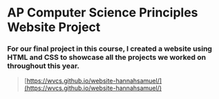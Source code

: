 # AP Computer Science Principles Website Project
### For our final project in this course, I created a website using HTML and CSS to showcase all the projects we worked on throughout this year.
>[https://wvcs.github.io/website-hannahsamuel/](https://wvcs.github.io/website-hannahsamuel/)

